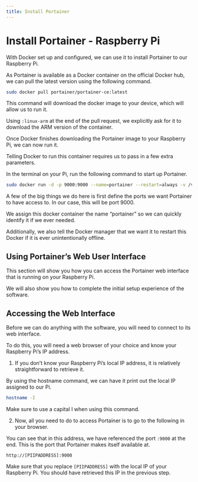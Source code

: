 ```yaml
---
title: Install Portainer
---
```

# Install Portainer - Raspberry Pi

With Docker set up and configured, we can use it to install Portainer to our Raspberry Pi.

As Portainer is available as a Docker container on the official Docker hub, we can pull the latest version using the following command.

```sh
sudo docker pull portainer/portainer-ce:latest
```

This command will download the docker image to your device, which will allow us to run it.

Using `:linux-arm` at the end of the pull request, we explicitly ask for it to download the ARM version of the container.

Once Docker finishes downloading the Portainer image to your Raspberry Pi, we can now run it.

Telling Docker to run this container requires us to pass in a few extra parameters.

In the terminal on your Pi, run the following command to start up Portainer.

```sh
sudo docker run -d -p 9000:9000 --name=portainer --restart=always -v /var/run/docker.sock:/var/run/docker.sock -v portainer_data:/data portainer/portainer-ce:latest
```

A few of the big things we do here is first define the ports we want Portainer to have access to. In our case, this will be port 9000.

We assign this docker container the name “portainer” so we can quickly identify it if we ever needed.

Additionally, we also tell the Docker manager that we want it to restart this Docker if it is ever unintentionally offline.

## Using Portainer’s Web User Interface

This section will show you how you can access the Portainer web interface that is running on your Raspberry Pi.

We will also show you how to complete the initial setup experience of the software.

## Accessing the Web Interface

Before we can do anything with the software, you will need to connect to its web interface.

To do this, you will need a web browser of your choice and know your Raspberry Pi’s IP address.

1. If you don’t know your Raspberry Pi’s local IP address, it is relatively straightforward to retrieve it.

By using the hostname command, we can have it print out the local IP assigned to our Pi.

```sh
hostname -I
```

Make sure to use a capital I when using this command.

2. Now, all you need to do to access Portainer is to go to the following in your browser.

You can see that in this address, we have referenced the port `:9000` at the end. This is the port that Portainer makes itself available at.


`http://[PIIPADDRESS]:9000`

Make sure that you replace `[PIIPADDRESS]` with the local IP of your Raspberry Pi. You should have retrieved this IP in the previous step.